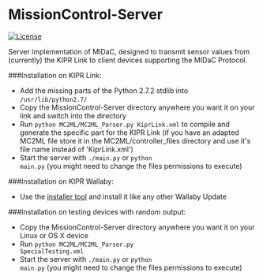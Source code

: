 # MissionControl-Server
[![License](https://img.shields.io/badge/license-MIT-brightgreen.svg?style=flat)](https://github.com/team-items/MissionControl-Server/blob/master/LICENSE)

Server implementation of MIDaC, designed to transmit sensor values from (currently) the KIPR Link to client devices supporting the MIDaC Protocol. 

###Installation on KIPR Link:
* Add the missing parts of the Python 2.7.2 stdlib into <code>/usr/lib/python2.7/</code>
* Copy the MissionControl-Server directory anywhere you want it on your link and switch into the directory
* Run <code>python MC2ML/MC2ML\_Parser.py KiprLink.xml</code> to compile and generate the specific part for the KIPR Link (if you have an adapted MC2ML file store it in the MC2ML/controller_files directory and use it's file name instead of 'KiprLink.xml')
* Start the server with <code>./main.py</code> or <code>python main.py</code> (you might need to change the files permissions to execute)

###Installation on KIPR Wallaby:
* Use the [installer tool](http://missioncontrol.robo4you.at/wallaby_updateMC.zip) and install it like any other Wallaby Update 


###Installation on testing devices with random output:
* Copy the MissionControl-Server directory anywhere you want it on your Linux or OS X device
* Run <code>python MC2ML/MC2ML\_Parser.py SpecialTesting.xml</code> 
* Start the server with <code>./main.py</code> or <code>python main.py</code> (you might need to change the files permissions to execute)
